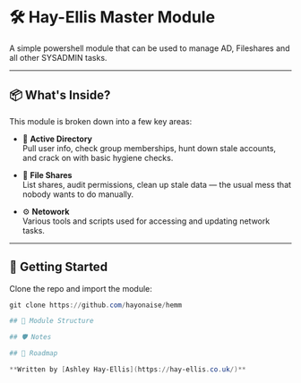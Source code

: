 
# 🛠️ Hay-Ellis Master Module

A simple powershell module that can be used to manage AD, Fileshares and all other SYSADMIN tasks.

---

## 📦 What's Inside?

This module is broken down into a few key areas:

- 🔐 **Active Directory**  
  Pull user info, check group memberships, hunt down stale accounts, and crack on with basic hygiene checks.

- 📁 **File Shares**  
  List shares, audit permissions, clean up stale data — the usual mess that nobody wants to do manually.

- ⚙️ **Netowork**  
  Various tools and scripts used for accessing and updating network tasks.

---

## 🚀 Getting Started

Clone the repo and import the module:
```powershell
git clone https://github.com/hayonaise/hemm

## 📁 Module Structure

## 🛡️ Notes

## 📍 Roadmap

**Written by [Ashley Hay-Ellis](https://hay-ellis.co.uk/)**  


